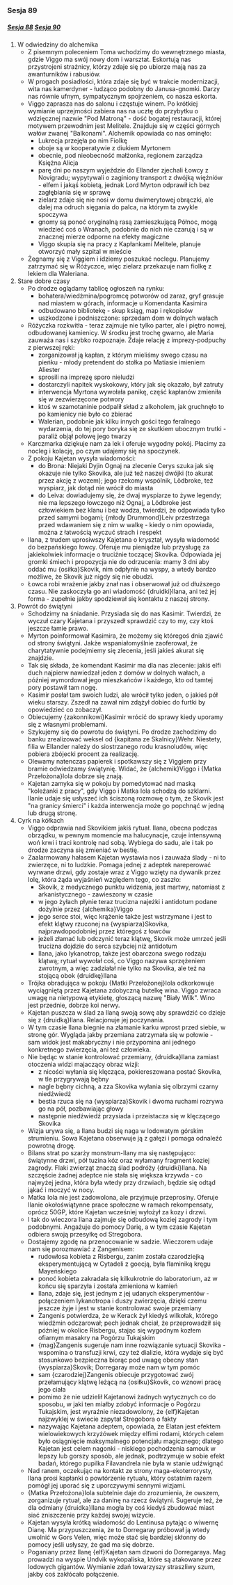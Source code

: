 ### Sesja 89
##### [Sesja 88](#sesja-088) [Sesja 90](#sesja-090)
1. W odwiedziny do alchemika
    - Z pisemnym poleceniem Toma wchodzimy do wewnętrznego miasta, gdzie Viggo ma swój nowy dom i warsztat. Eskortują nas przystrojeni strażnicy, którzy zdaje się po ubiorze mają nas za awanturników i rabusiów.
    - W progach posiadłości, która zdaje się być w trakcie modernizacji, wita nas kamerdyner - łudząco podobny do Janusa-gnomki. Darzy nas równie ufnym, sympatycznym spojrzeniem, co nasza eskorta.
    - Viggo zaprasza nas do salonu i częstuje winem. Po krótkiej wymianie uprzejmości zabiera nas na ucztę do przybytku o wdzięcznej nazwie "Pod Matroną" - dość bogatej restauracji, której motywem przewodnim jest Melitele. Znajduje się w części górnych wałów zwanej "Balkonami". Alchemik opowiada co nas ominęło:
        - Lukrecja przejęła po nim Fiolkę
        - oboje są w kooperatywie z diukiem Myrtonem
        - obecnie, pod nieobecność małżonka, regionem zarządza Księżna Alicja
        - parę dni po naszym wyjeździe do Ellander zjechali Łowcy z Novigradu; wypytywali o zaginiony transport z dwójką więźniów - elfem i jakąś kobietą, jednak Lord Myrton odprawił ich bez zagłębiania się w sprawę
        - zielarz zdaje się nie nosi w domu dwimerytowej obrączki, ale dalej ma odruch sięgania do palca, na którym ta zwykle spoczywa
        - gnomy są ponoć oryginalną rasą zamieszkującą Północ, mogą wiedzieć coś o Wranach, podobnie do nich nie czarują i są w znacznej mierze odporne na efekty magiczne
        - Viggo skupia się na pracy z Kapłankami Melitele, planuje otworzyć mały szpital w mieście
    - Żegnamy się z Viggiem i idziemy poszukać noclegu. Planujemy zatrzymać się w Różyczce, więc zielarz przekazuje nam fiolkę z lekiem dla Waleriana.
2. Stare dobre czasy
    - Po drodze oglądamy tablicę ogłoszeń na rynku:
        - bohatera/wiedźmina/pogromcę potworów od zaraz, gryf grasuje nad miastem w górach, informacje u Komendanta Kasimira
        - odbudowano bibliotekę - skup ksiąg, map i rękopisów
        - uszkodzone i podniszczone: sprzedam dom w dolnych wałach
    - Różyczka rozkwitła - teraz zajmuje nie tylko parter, ale i piętro nowej, odbudowanej kamienicy. W środku jest trochę gwarno, ale Maria zauważa nas i szybko rozpoznaje. Zdaje relację z imprezy-podpuchy z pierwszej ręki:
        - zorganizował ją kapłan, z którym mieliśmy swego czasu na pieńku - młody pretendent do stołka po Matiasie imieniem Aliester
        - sprosili na imprezę sporo nieludzi
        - dostarczyli napitek wyskokowy, który jak się okazało, był zatruty
        - interwencja Myrtona wywołała panikę, część kapłanów zmieniła się w zezwierzęcone potwory
        - ktoś w szamotaninie podpalił skład z alkoholem, jak gruchnęło to po kamienicy nie było co zbierać
        - Walerian, podobnie jak kilku innych gości tego feralnego wydarzenia, do tej pory boryka się ze skutkiem ubocznym trutki - paraliż objął połowę jego twarzy
    - Karczmarka dziękuje nam za lek i oferuje wygodny pokój. Płacimy za nocleg i kolację, po czym udajemy się na spoczynek.
    - Z pokoju Kajetan wysyła wiadomości:
        - do Brona: Niejaki Dyjin Ognaj na zlecenie Cerys szuka jak się okazuje nie tylko Skovika, ale już też naszej dwójki (to akurat przez akcję z wozem); jego rzekomy wspólnik, Lödbroke, też wyspiarz, jak dotąd nie wrócił do miasta
        - do Leiva: dowiadujemy się, że dwaj wyspiarze to żywe legendy; nie ma lepszego łowczego niż Ognaj, a Lödbroke jest człowiekiem bez klanu i bez wodza, twierdzi, że odpowiada tylko przed samymi bogami; {młody Drummond}Leiv przestrzega przed wdawaniem się z nim w walkę - kiedy o nim opowiada, można z łatwością wyczuć strach i respekt
    - Ilana, z trudem uprosiwszy Kajetana o kryształ, wysyła wiadomość do bezpańskiego łowcy. Oferuje mu pieniądze lub przysługę za jakiekolwiek informacje o truciźnie toczącej Skovika. Odpowiada jej gromki śmiech i propozycja nie do odrzucenia: mamy 3 dni aby oddać mu {osiłka}Skovik, nim odpłynie na wyspy, a wtedy bardzo możliwe, że Skovik już nigdy się nie obudzi.
    - Łowca robi wrażenie jakby znał nas i obserwował już od dłuższego czasu. Nie zaskoczyła go ani wiadomość {druidki}Ilana, ani też jej forma - zupełnie jakby spodziewał się kontaktu z naszej strony.
3. Powrót do świątyni
    - Schodzimy na śniadanie. Przysiada się do nas Kasimir. Twierdzi, że wyczuł czary Kajetana i przyszedł sprawdzić czy to my, czy ktoś jeszcze łamie prawo.
    - Myrton poinformował Kasimira, że możemy się któregoś dnia zjawić od strony świątyni. Jakże wspaniałomyślnie zaoferował, że charytatywnie podejmiemy się zlecenia, jeśli jakieś akurat się znajdzie.
    - Tak się składa, że komendant Kasimir ma dla nas zlecenie: jakiś elfi duch najpierw nawiedzał jeden z domów w dolnych wałach, a później wymordował jego mieszkańców i każdego, kto od tamtej pory postawił tam nogę.
    - Kasimir posłał tam swoich ludzi, ale wrócił tylko jeden, o jakieś pół wieku starszy. Zszedł na zawał nim zdążył dobiec do furtki by opowiedzieć co zobaczył.
    - Obiecujemy {zakonnikowi}Kasimir wrócić do sprawy kiedy uporamy się z własnymi problemami.
    - Szykujemy się do powrotu do świątyni. Po drodze zachodzimy do banku zrealizować weksel od {kapitana ze Skalnicy}Wehr. Niestety, filia w Ellander należy do siostrzanego rodu krasnoludów, więc pobiera zbójecki procent za realizację.
    - Olewamy natenczas papierek i spotkawszy się z Viggiem przy bramie odwiedzamy świątynię. Widać, że {alchemik}Viggo i {Matka Przełożona}Iola dobrze się znają.
    - Kajetan zamyka się w pokoju by pomedytować nad maską "koleżanki z pracy", gdy Viggo i Matka Iola schodzą do szklarni. Ilanie udaje się usłyszeć ich ściszoną rozmowę o tym, że Skovik jest "na granicy śmierci" i każda interwencja może go popchnąć w jedną lub drugą stronę.
4. Cyrk na kółkach
    - Viggo odprawia nad Skovikiem jakiś rytuał. Ilana, obecna podczas obrządku, w pewnym momencie ma halucynacje, czuje intensywną woń krwi i traci kontrolę nad sobą. Wybiega do sadu, ale i tak po drodze zaczyna się zmieniać w bestię.
    - Zaalarmowany hałasem Kajetan wystawia nos i zauważa ślady - ni to zwierzęce, ni to ludzkie. Pomaga jednej z adeptek nareperować wyrwane drzwi, gdy zostaje wraz z Viggo wzięty na dywanik przez Iolę, która żąda wyjaśnień względem tego, co zaszło:
        - Skovik, z medycznego punktu widzenia, jest martwy, natomiast z arkanistycznego - zawieszony w czasie
        - w jego żyłach płynie teraz trucizna najeżki i antidotum podane dożylnie przez {alchemika}Viggo
        - jego serce stoi, więc krążenie także jest wstrzymane i jest to efekt klątwy rzuconej na {wyspiarza}Skovika, najprawdopodobniej przez któregoś z łowców
        - jeżeli złamać lub odczynić teraz klątwę, Skovik może umrzeć jeśli trucizna dojdzie do serca szybciej niż antidotum
        - Ilana, jako lykanotrop, także jest obarczona swego rodzaju klątwą; rytuał wywołał coś, co Viggo nazywa sprzężeniem zwrotnym, a więc zadziałał nie tylko na Skovika, ale też na stojącą obok {druidkę}Ilana
    - Trójka obradująca w pokoju {Matki Przełożonej}Iola odkorkowuje wyciągniętą przez Kajetana zdobyczną butelkę wina. Viggo zwraca uwagę na nietypową etykietę, głoszącą nazwę "Biały Wilk". Wino jest przednie, dobrze koi nerwy.
    - Kajetan puszcza w ślad za Ilaną swoją sowę aby sprawdzić co dzieje się z {druidką}Ilana. Relacjonuje jej poczynania.
    - W tym czasie Ilana biegnie na złamanie karku wprost przed siebie, w stronę gór. Wygląda jakby przemiana zatrzymała się w połowie - sam widok jest makabryczny i nie przypomina ani jednego konkretnego zwierzęcia, ani też człowieka.
    - Nie będąc w stanie kontrolować przemiany, {druidka}Ilana zamiast otoczenia widzi majaczący obraz wizji: 
        - z nicości wyłania się klęcząca, pokiereszowana postać Skovika, w tle przygrywają bębny
        - nagle bębny cichną, a zza Skovika wyłania się olbrzymi czarny niedźwiedź
        - bestia rzuca się na {wyspiarza}Skovik i dwoma ruchami rozrywa go na pół, pozbawiając głowy
        - następnie niedźwiedź przysiada i przeistacza się w klęczącego Skovika
    - Wizja urywa się, a Ilana budzi się naga w lodowatym górskim strumieniu. Sowa Kajetana obserwuje ją z gałęzi i pomaga odnaleźć powrotną drogę. 
    - Bilans strat po szarży monstrum-Ilany ma się następująco: świątynne drzwi, pół tuzina kóz oraz wyłamany fragment koziej zagrody. Flaki zwierząt znaczą ślad podróży {druidki}Ilana. Na szczęście żadnej adeptce nie stała się większa krzywda - co najwyżej jedna, która była wtedy przy drzwiach, będzie się odtąd jąkać i moczyć w nocy.
    - Matka Iola nie jest zadowolona, ale przyjmuje przeprosiny. Oferuje Ilanie okołoświątynne prace społeczne w ramach rekompensaty, oprócz 50GP, które Kajetan wcześniej wyłożył za kozy i drzwi.
    - I tak do wieczora Ilana zajmuje się odbudową koziej zagrody i tym podobnymi. Angażuje do pomocy Darię, a w tym czasie Kajetan odbiera swoją przesyłkę od Stregobora.
    - Dostajemy zgodę na przenocowanie w sadzie. Wieczorem udaje nam się porozmawiać z Zangenisem:
        - rudowłosa kobieta z Risbergu, zanim została czarodziejką eksperymentującą w Cytadeli z goecją, była flaminiką kręgu Mayeńskiego
        - ponoć kobieta zakradała się kilkukrotnie do laboratorium, aż w końcu się sparzyła i została zmieniona w kamień
        - Ilana, zdaje się, jest jednym z jej udanych eksperymentów - połączeniem lykanotropa i duszy zwierzęcia, dzięki czemu jeszcze żyje i jest w stanie kontrolować swoje przemiany
        - Zangenis potwierdza, że w Kerack żył kiedyś wilkołak, którego wiedźmin odczarował; pech jednak chciał, że przeprowadził się później w okolice Risbergu, stając się wygodnym kozłem ofiarnym masakry na Pogórzu Tukajskim
        - {mag}Zangenis sugeruje nam inne rozwiązanie sytuacji Skovika - wspomina o transfuzji krwi, czy też dializie, która wydaje się być stosunkowo bezpieczna biorąc pod uwagę obecny stan {wyspiarza}Skovik; Dorregaray może nam w tym pomóc
        - sam {czarodziej}Zangenis obiecuje przygotować zwój przełamujący klątwę leżącą na {osiłku}Skovik, co wznowi pracę jego ciała
        - pomimo że nie udzielił Kajetanowi żadnych wytycznych co do sposobu, w jaki ten miałby zdobyć informacje o Pogórzu Tukajskim, jest wyraźnie niezadowolony, że {elf}Kajetan najzwyklej w świecie zapytał Stregobora o fakty
        - nazywając Kajetana adeptem, opowiada, że Elatan jest efektem wielowiekowych krzyżówek między elfimi rodami, których celem było osiągnięcie maksymalnego potencjału magicznego; dlatego Kajetan jest celem nagonki - niskiego pochodzenia samouk w lepszy lub gorszy sposób, ale jednak, podtrzymuje w sobie efekt badań, którego pupilka Filavandrela nie była w stanie udźwignąć
    - Nad ranem, oczekując na kontakt ze strony maga-ekoterrorysty, Ilana prosi kapłanki o powtórzenie rytuału, który ostatnim razem pomógł jej uporać się z uporczywymi sennymi wizjami.
    - {Matka Przełożona}Iola subtelnie daje do zrozumienia, że owszem, zorganizuje rytuał, ale za daninę na rzecz świątyni. Sugeruje też, że dla odmiany {druidka}Ilana mogła by coś kiedyś zbudować miast siać zniszczenie przy każdej swojej wizycie.
    - Kajetan wysyła krótką wiadomość do Lentinusa pytając o wiwernę Dianę. Ma przypuszczenia, że to Dorregaray próbował ją wtedy uwolnić w Gors Velen, więc może stać się bardziej skłonny do pomocy jeśli usłyszy, że gad ma się dobrze.
    - Poganiany przez Ilanę {elf}Kajetan sam dzwoni do Dorregaraya. Mag prowadzi na wyspie Undvik wykopaliska, które są atakowane przez lodowych gigantów. Wymianie zdań towarzyszy straszliwy szum, jakby coś zakłócało połączenie.
